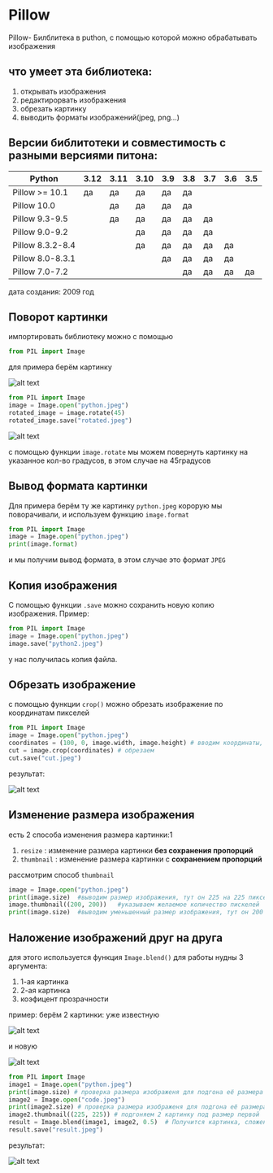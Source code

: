# Pillow
Pillow- Билблитека в puthon, c помощью которой можно обрабатывать изображения
## что умеет эта библиотека:
1.  открывать изображения
2.  редактирорвать изображения
3.  обрезать картинку
4.  выводить форматы изображений(jpeg, png...)  
## Версии библитотеки и совместимость с разными версиями питона:

|Python          | 3.12    | 3.11   | 3.10   | 3.9   | 3.8   | 3.7   | 3.6   | 3.5   |
|----------------|---------|--------|--------|-------|-------|-------|-------|-------|
|Pillow >= 10.1  | да      | да     | да     | да    | да    |       |       |       |
| Pillow 10.0    |         | да     | да     | да    | да    |       |       |       |
|Pillow 9.3-9.5  |         | да     | да     | да    | да    | да    |       |       |
|Pillow 9.0-9.2  |         |        | да     | да    | да    | да    |       |       |
|Pillow 8.3.2-8.4|         |        | да     | да    | да    | да    | да    |       |
|Pillow 8.0-8.3.1|         |        |        | да    | да    | да    | да    |       |
|Pillow 7.0-7.2  |         |        |        |       | да    | да    | да    | да    |

дата создания: 2009 год
## Поворот картинки
импортировать библиотеку можно с помощью 
```python
from PIL import Image
```
для примера берём картинку

![alt text](https://github.com/user-attachments/assets/516bdb06-c260-48d2-bebf-ebf2730cb4e6)

```python
from PIL import Image
image = Image.open("python.jpeg")
rotated_image = image.rotate(45)
rotated_image.save("rotated.jpeg")
```

![alt text](https://github.com/user-attachments/assets/552c0e55-4b77-482a-ad3d-4607d404a659)

c помощью функции `image.rotate` мы можем повернуть картинку на указанное кол-во градусов, в этом случае на 45градусов

## Вывод формата картинки
Для примера берём ту же картинку `python.jpeg` корорую мы поворачивали, и используем функцию `image.format`
```python
from PIL import Image
image = Image.open("python.jpeg")
print(image.format)
```
и мы получим вывод формата, в этом случае это формат `JPEG`

## Копия изображения 
С помощью  функции `.save` можно сохранить новую копию изображения. Пример:

```python
from PIL import Image
image = Image.open("python.jpeg")
image.save("python2.jpeg")
```
у нас получилась копия файла.
## Обрезать изображение
с помощью функции `crop()` можно обрезать изображение по координатам пикселей
```python
from PIL import Image
image = Image.open("python.jpeg")
coordinates = (100, 0, image.width, image.height) # вводим координаты, которые хотим обрезать
cut = image.crop(coordinates) # обрезаем
cut.save("cut.jpeg")
```
результат:

![alt text](https://github.com/user-attachments/assets/c6c467bc-8b93-4dfa-ad81-336f9f1007a7)

## Изменение размера изображения
есть 2 способа изменения размера картинки:1
1.  `resize` : изменение размера картинки __без сохранения пропорций__
2.  `thumbnail` : изменение размера картинки с __сохранением пропорций__

рассмотрим способ `thumbnail`
```python
image = Image.open("python.jpeg")
print(image.size)  #выводим размер изображения, тут он 225 на 225 пикселей
image.thumbnail((200, 200))   #указываем желаемое количество пискелей
print(image.size)  #выводим уменьшенный размер изображения, тут он 200 на 200 пикселей
```

## Наложение изображений друг на друга
для этого используется функция `Image.blend()`
для работы нудны 3 аргумента:
1.  1-ая картинка
2.  2-ая картинка
3.  коэфицент прозрачности

пример:
берём 2 картинки:
уже известную

![alt text](https://github.com/user-attachments/assets/516bdb06-c260-48d2-bebf-ebf2730cb4e6)

и новую

![alt text](https://github.com/user-attachments/assets/3f34b4b5-fb5b-4b5f-9265-30a84650f58b)

```python
from PIL import Image
image1 = Image.open("python.jpeg")
print(image.size) # проверка размера изображеня для подгона её размера
image2 = Image.open("code.jpeg")
print(image2.size) # проверка размера изображеня для подгона её размера
image2.thumbnail((225, 225)) # подгоняем 2 картинку под размер первой
result = Image.blend(image1, image2, 0.5)  # Получится картинка, сложенная из двух
result.save("result.jpeg")
```

результат: 

![alt text](https://github.com/user-attachments/assets/a74e39f6-3ebf-4224-ab7c-f9419236f73d)

